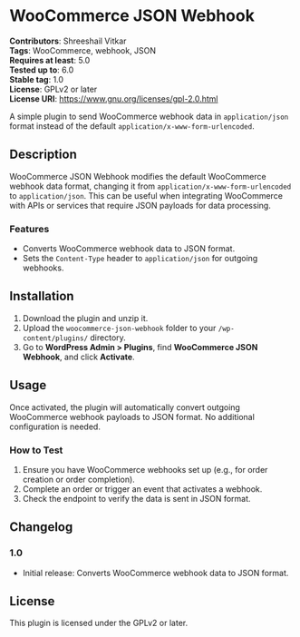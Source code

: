 # WooCommerce JSON Webhook

**Contributors**: Shreeshail Vitkar  
**Tags**: WooCommerce, webhook, JSON  
**Requires at least**: 5.0  
**Tested up to**: 6.0  
**Stable tag**: 1.0  
**License**: GPLv2 or later  
**License URI**: https://www.gnu.org/licenses/gpl-2.0.html  

A simple plugin to send WooCommerce webhook data in `application/json` format instead of the default `application/x-www-form-urlencoded`.

## Description

WooCommerce JSON Webhook modifies the default WooCommerce webhook data format, changing it from `application/x-www-form-urlencoded` to `application/json`. This can be useful when integrating WooCommerce with APIs or services that require JSON payloads for data processing.

### Features
- Converts WooCommerce webhook data to JSON format.
- Sets the `Content-Type` header to `application/json` for outgoing webhooks.

## Installation

1. Download the plugin and unzip it.
2. Upload the `woocommerce-json-webhook` folder to your `/wp-content/plugins/` directory.
3. Go to **WordPress Admin > Plugins**, find **WooCommerce JSON Webhook**, and click **Activate**.

## Usage

Once activated, the plugin will automatically convert outgoing WooCommerce webhook payloads to JSON format. No additional configuration is needed.

### How to Test
1. Ensure you have WooCommerce webhooks set up (e.g., for order creation or order completion).
2. Complete an order or trigger an event that activates a webhook.
3. Check the endpoint to verify the data is sent in JSON format.

## Changelog

### 1.0
- Initial release: Converts WooCommerce webhook data to JSON format.

## License

This plugin is licensed under the GPLv2 or later.
